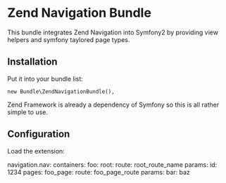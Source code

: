 # Zend Navigation Bundle

This bundle integrates Zend Navigation into Symfony2 by providing view helpers and symfony taylored page types.

## Installation

Put it into your bundle list:

    new Bundle\ZendNavigationBundle(),

Zend Framework is already a dependency of Symfony so this is all rather simple to use.

## Configuration

Load the extension:

navigation.nav:
  containers:
    foo:
      root:
        route: root_route_name
        params:
          id: 1234
        pages:
          foo_page:
            route:  foo_page_route
            params:
               bar: baz
